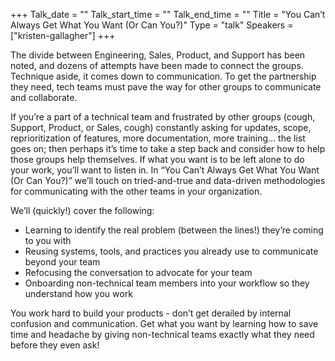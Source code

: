 +++
Talk_date = ""
Talk_start_time = ""
Talk_end_time = ""
Title = "You Can’t Always Get What You Want (Or Can You?)"
Type = "talk"
Speakers = ["kristen-gallagher"]
+++

The divide between Engineering, Sales, Product, and Support has been noted, and dozens of attempts have been made to connect the groups. Technique aside, it comes down to communication. To get the partnership they need, tech teams must pave the way for other groups to communicate and collaborate.

If you’re a part of a technical team and frustrated by other groups (cough, Support, Product, or Sales, cough) constantly asking for updates, scope, reprioritization of features, more documentation, more training… the list goes on; then perhaps it’s time to take a step back and consider how to help those groups help themselves. If what you want is to be left alone to do your work, you’ll want to listen in. In “You Can’t Always Get What You Want (Or Can You?)” we’ll touch on tried-and-true and data-driven methodologies for communicating with the other teams in your organization.

We’ll (quickly!) cover the following:

* Learning to identify the real problem (between the lines!) they’re coming to you with 
* Reusing systems, tools, and practices you already use to communicate beyond your team 
* Refocusing the conversation to advocate for your team 
* Onboarding non-technical team members into your workflow so they understand how you work

You work hard to build your products - don’t get derailed by internal confusion and communication. Get what you want by learning how to save time and headache by giving non-technical teams exactly what they need before they even ask!
